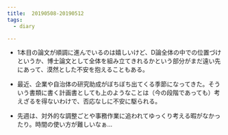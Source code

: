 ```yaml
---
title:  20190508-20190512
tags:
  - diary

---
```


- 1本目の論文が順調に進んでいるのは嬉しいけど、D論全体の中での位置づけというか、博士論文として全体を組み立てきれるかという部分がまだ遠い先にあって、漠然とした不安を抱えることもある。

  <!--more-->

- 最近、企業や自治体の研究助成がぼちぼち出てくる季節になってきた。そういう書類に書く計画書としても上のようなことは（今の段階であっても）考えざるを得ないわけで、否応なしに不安に駆られる。

- 先週は、対外的な調整ごとや事務作業に追われてゆっくり考える暇がなかったり。時間の使い方が難しいなぁ…